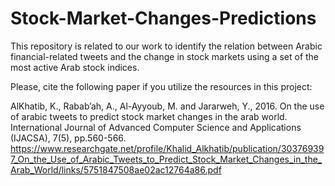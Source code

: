 # Stock-Market-Changes-Predictions

This repository is related to our work to identify the relation between Arabic financial-related tweets and the change in stock markets using a set of the most active Arab stock indices. 

Please, cite the following paper if you utilize the resources in this project:

AlKhatib, K., Rabab’ah, A., Al-Ayyoub, M. and Jararweh, Y., 2016. On the use of arabic tweets to predict stock market changes in the arab world. International Journal of Advanced Computer Science and Applications (IJACSA), 7(5), pp.560-566.
https://www.researchgate.net/profile/Khalid_Alkhatib/publication/303769397_On_the_Use_of_Arabic_Tweets_to_Predict_Stock_Market_Changes_in_the_Arab_World/links/5751847508ae02ac12764a86.pdf

